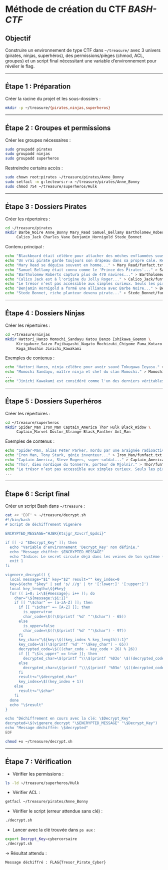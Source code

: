 # Méthode de création du CTF *BASH-CTF*

## Objectif
Construire un environnement de type CTF dans `~/treasure/` avec 3 univers (pirates, ninjas, superhéros), des permissions/pièges (chmod, ACL, groupes) et un script final nécessitant une variable d’environnement pour révéler le flag.

---

## Étape 1 : Préparation
Créer la racine du projet et les sous-dossiers :
```bash
mkdir -p ~/treasure/{pirates,ninjas,superheros}
```

---

## Étape 2 : Groupes et permissions
Créer les groupes nécessaires :
```bash
sudo groupadd pirates
sudo groupadd ninjas
sudo groupadd superheros
```

Restreindre certains accès :

```bash
sudo chown root:pirates ~/treasure/pirates/Anne_Bonny
sudo setfacl -m g:lecteurs:r-x ~/treasure/pirates/Anne_Bonny
sudo chmod 754 ~/treasure/superheros/Hulk
```

---

## Étape 3 : Dossiers Pirates
Créer les répertoires :
```bash
cd ~/treasure/pirates
mkdir Barbe_Noire Anne_Bonny Mary_Read Samuel_Bellamy Bartholomew_Roberts \
     Calico_Jack Charles_Vane Benjamin_Hornigold Stede_Bonnet
```

Contenu principal :
```bash
echo "Blackbeard était célèbre pour attacher des mèches enflammées sous son chapeau pour effrayer ses ennemis." > Barbe_Noire/funfact.txt
echo "Un vrai pirate garde toujours son drapeau dans sa propre cale. Retourne à ton logis et hisse-le haut." > Anne_Bonny/funfact.txt
echo "Mary Read se déguisa souvent en homme..." > Mary_Read/funfact.txt
echo "Samuel Bellamy était connu comme le 'Prince des Pirates'..." > Samuel_Bellamy/funfact.txt
echo "Bartholomew Roberts captura plus de 470 navires..." > Bartholomew_Roberts/funfact.txt
echo "Calico Jack est à l'origine du Jolly Roger..." > Calico_Jack/funfact.txt
echo "Le trésor n’est pas accessible aux simples curieux. Seuls les pirates peuvent ouvrir la voie." > Charles_Vane/funfact.txt
echo "Benjamin Hornigold a formé une alliance avec Barbe Noire..." > Benjamin_Hornigold/funfact.txt
echo "Stede Bonnet, riche planteur devenu pirate..." > Stede_Bonnet/funfact.txt
```

---

## Étape 4 : Dossiers Ninjas
Créer les répertoires :
```bash
cd ~/treasure/ninjas
mkdir Hattori_Hanzo Momochi_Sandayu Katou_Danzo Ishikawa_Goemon \
     Kirigakure_Saizo Fujibayashi_Nagato Mochizuki_Chiyome Fuma_Kotaro \
     Koga_Shushin Jinichi_Kawakami
```

Exemples de contenus :
```bash
echo "Hattori Hanzo, ninja célèbre pour avoir sauvé Tokugawa Ieyasu." > Hattori_Hanzo/funfact.txt
echo "Momochi Sandayu, maître ninja et chef du clan Momochi." > Momochi_Sandayu/funfact.txt
...
echo "Jinichi Kawakami est considéré comme l'un des derniers véritables ninjas." > Jinichi_Kawakami/funfact.txt
```

---

## Étape 5 : Dossiers Superhéros
Créer les répertoires :
```bash
cd ~/treasure/superheros
mkdir Spider_Man Iron_Man Captain_America Thor Hulk Black_Widow \
     Captain_Marvel Doctor_Strange Black_Panther Ant_Man
```

Exemples de contenus :
```bash
echo "Spider-Man, alias Peter Parker, mordu par une araignée radioactive." > Spider_Man/funfact.txt
echo "Iron Man, Tony Stark, génie inventeur..." > Iron_Man/funfact.txt
echo "Captain America, Steve Rogers, super-soldat..." > Captain_America/funfact.txt
echo "Thor, dieu nordique du tonnerre, porteur de Mjolnir." > Thor/funfact.txt
echo "Le trésor n’est pas accessible aux simples curieux. Seuls les pirates peuvent ouvrir la voie." > Hulk/funfact.txt
...
```

---
## Étape 6 : Script final
Créer un script Bash dans `~/treasure` :
```bash
cat << 'EOF' > ~/treasure/decrypt.sh
#!/bin/bash
# Script de déchiffrement Vigenère

ENCRYPTED_MESSAGE="HJBK{Ktsjgr_Xzvcrf_Gpdsi}"

if [[ -z "$Decrypt_Key" ]]; then
  echo "Variable d'environnement 'Decrypt_Key' non définie."
  echo "Message chiffré: $ENCRYPTED_MESSAGE"
  echo "Indice: Le secret circule déjà dans les veines de ton système (regarde les processus actifs)."
  exit 1
fi

vigenere_decrypt() {
  local message="$1" key="$2" result="" key_index=0
  key=$(echo "$key" | sed 's/ //g' | tr '[:lower:]' '[:upper:]')
  local key_length=\${#key}
  for (( i=0; i<\${#message}; i++ )); do
    char="\${message:\$i:1}"
    if [[ "\$char" =~ [a-zA-Z] ]]; then
      if [[ "\$char" =~ [A-Z] ]]; then
        is_upper=true
        char_code=\$((\$(printf '%d' "'\$char") - 65))
      else
        is_upper=false
        char_code=\$((\$(printf '%d' "'\$char") - 97))
      fi
      key_char="\${key:\$((key_index % key_length)):1}"
      key_code=\$((\$(printf '%d' "'\$key_char") - 65))
      decrypted_code=\$(((char_code - key_code + 26) % 26))
      if [[ "\$is_upper" == true ]]; then
        decrypted_char=\$(printf "\\\$(printf '%03o' \$((decrypted_code + 65)))")
      else
        decrypted_char=\$(printf "\\\$(printf '%03o' \$((decrypted_code + 97)))")
      fi
      result+="\$decrypted_char"
      key_index=\$((key_index + 1))
    else
      result+="\$char"
    fi
  done
  echo "\$result"
}

echo "Déchiffrement en cours avec la clé: \$Decrypt_Key"
decrypted=\$(vigenere_decrypt "\$ENCRYPTED_MESSAGE" "\$Decrypt_Key")
echo "Message déchiffré: \$decrypted"
EOF

chmod +x ~/treasure/decrypt.sh
```

---
## Étape 7 : Vérification
* Vérifier les permissions :
```bash
ls -ld ~/treasure/superheros/Hulk
```
* Vérifier ACL :
```bash
getfacl ~/treasure/pirates/Anne_Bonny
```
* Vérifier le script (erreur attendue sans clé) :
```bash
./decrypt.sh
```
* Lancer avec la clé trouvée dans `ps aux` :
```bash
export Decrypt_Key=cybercorsaire
./decrypt.sh
```

→ Résultat attendu :
```
Message déchiffré : FLAG{Tresor_Pirate_Cyber}
```
